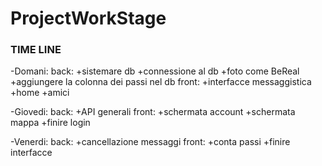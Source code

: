 # ProjectWorkStage
### TIME LINE ###

-Domani:
  back:
    +sistemare db
    +connessione al db
    +foto come BeReal
    +aggiungere la colonna dei passi nel db
  front:
    +interfacce messaggistica
    +home
    +amici


-Giovedi:
  back:
    +API generali
  front:
    +schermata account
    +schermata mappa
    +finire login


-Venerdi:
  back:
    +cancellazione messaggi
  front:
    +conta passi
    +finire interfacce
